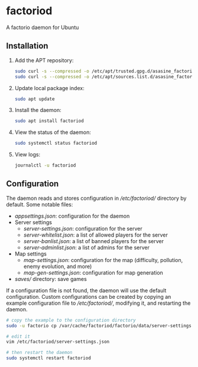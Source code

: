 # factoriod

A factorio daemon for Ubuntu

## Installation
1. Add the APT repository:
    ```bash
    sudo curl -s --compressed -o /etc/apt/trusted.gpg.d/asasine_factoriod.asc 'https://asasine.github.io/factoriod/KEY.asc'
    sudo curl -s --compressed -o /etc/apt/sources.list.d/asasine_factoriod.list https://asasine.github.io/factoriod/sources.list
    ```

1. Update local package index:
    ```bash
    sudo apt update
    ```

1. Install the daemon:
    ```bash
    sudo apt install factoriod
    ```

1. View the status of the daemon:
    ```bash
    sudo systemctl status factoriod
    ```

1. View logs:
    ```bash
    journalctl -u factoriod
    ```

## Configuration
The daemon reads and stores configuration in _/etc/factoriod/_ directory by default. Some notable files:
- _appsettings.json_: configuration for the daemon
- Server settings
    - _server-settings.json_: configuration for the server
    - _server-whitelist.json_: a list of allowed players for the server
    - _server-banlist.json_: a list of banned players for the server
    - _server-adminlist.json_: a list of admins for the server
- Map settings
    - _map-settings.json_: configuration for the map (difficulty, pollution, enemy evolution, and more)
    - _map-gen-settings.json_: configuration for map generation
- _saves/_ directory: save games

If a configuration file is not found, the daemon will use the default configuration. Custom configurations can be created by copying an example configuration file to _/etc/factoriod/_, modifying it, and restarting the daemon.

```bash
# copy the example to the configuration directory
sudo -u factorio cp /var/cache/factoriod/factorio/data/server-settings.example.json /etc/factoriod/server-settings.json

# edit it
vim /etc/factoriod/server-settings.json

# then restart the daemon
sudo systemctl restart factoriod
```
